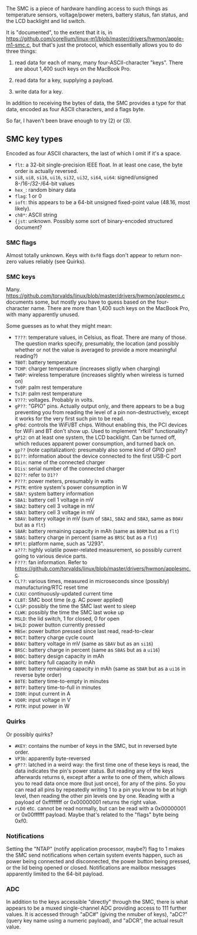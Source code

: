 The SMC is a piece of hardware handling access to such things as temperature sensors, voltage/power meters, battery status, fan status, and the LCD backlight and lid switch.

It is "documented", to the extent that it is, in https://github.com/corellium/linux-m1/blob/master/drivers/hwmon/apple-m1-smc.c, but that's just the protocol, which essentially allows you to do three things:

1. read data for each of many, many four-ASCII-character "keys". There are about 1,400 such keys on the MacBook Pro.

2. read data for a key, supplying a payload.

3. write data for a key.

In addition to receiving the bytes of data, the SMC provides a type for that data, encoded as four ASCII characters, and a flags byte.

So far, I haven't been brave enough to try (2) or (3).

## SMC key types

Encoded as four ASCII characters, the last of which I omit if it's a space.

* `flt`: a 32-bit single-precision IEEE float. In at least one case, the byte order is actually reversed.
* `si8`, `ui8`, `si16`, `ui16`, `si32`, `ui32`, `si64`, `ui64`: signed/unsigned 8-/16-/32-/64-bit values
* `hex_`: random binary data
* `flag`: 1 or 0
* `ioft`: this appears to be a 64-bit unsigned fixed-point value (48.16, most likely).
* `ch8*`: ASCII string
* `{jst`: unknown. Possibly some sort of binary-encoded structured document?

### SMC flags

Almost totally unknown. Keys with `0xf0` flags don't appear to return non-zero values reliably (see Quirks).

### SMC keys

Many. https://github.com/torvalds/linux/blob/master/drivers/hwmon/applesmc.c documents some, but mostly you have to guess based on the four-character name. There are more than 1,400 such keys on the MacBook Pro, with many apparently unused.

Some guesses as to what they might mean:
* `T???`: temperature values, in Celsius, as float. There are many of those. The question marks specify, presumably, the location (and possibly whether or not the value is averaged to provide a more meaningful reading?)
* `TB0T`: battery temperature
* `TCHP`: charger temperature (increases sligtly when charging)
* `TW0P`: wireless temperature (increases slightly when wireless is turned on)
* `Ts0P`: palm rest temperature
* `Ts1P`: palm rest temperature
* `V???`: voltages. Probably in volts.
* `gP??`: "GPIO" pins. Actually output only, and there appears to be a bug preventing you from reading the level of a pin non-destructively, except it works for the very first such pin to be read.
* `gP0d`: controls the WiFi/BT chips.  Without enabling this, the PCI devices for WiFi and BT don't show up.  Used to implement "rfkill" functionality?
* `gP12`: on at least one system, the LCD backlight. Can be turned off, which reduces apparent power consumption, and turned back on.
* `gp??` (note capitalization): presumably also some kind of GPIO pin?
* `D1??`: information about the device connected to the first USB-C port
* `D1in`: name of the connected charger
* `D1is`: serial number of the connected charger
* `D2??`: refer to `D1??`
* `P???`: power meters, presumably in watts
* `PSTR`: entire system's power consumption in W
* `SBA?`: system battery information
* `SBA1`: battery cell 1 voltage in mV
* `SBA2`: battery cell 3 voltage in mV
* `SBA3`: battery cell 3 voltage in mV
* `SBAV`: battery voltage in mV (sum of `SBA1`, `SBA2` and `SBA3`, same as `B0AV` but as a `flt`)
* `SBAR`: battery remaining capacity in mAh (same as `B0RM` but as a `flt`)
* `SBAS`: battery charge in percent (same as `BRSC` but as a `flt`)
* `RPlt`: platform name, such as "J293".
* `a???`: highly volatile power-related measurement, so possibly current going to various device parts.
* `F???`: fan information. Refer to https://github.com/torvalds/linux/blob/master/drivers/hwmon/applesmc.c.
* `CL??`: various times, measured in microseconds since (possibly) manufacturing/RTC reset time
* `CLKU`: continuously-updated current time
* `CLBT`: SMC boot time (e.g. AC power applied)
* `CLSP`: possibly the time the SMC last went to sleep
* `CLWK`: possibly the time the SMC last woke up
* `MSLD`: the lid switch, 1 for closed, 0 for open
* `bHLD`: power button currently pressed
* `MBSe`: power button pressed since last read, read-to-clear
* `B0CT`: battery charge cycle count
* `B0AV`: battery voltage in mV (same as `SBAV` but as an `si16`)
* `BRSC`: battery charge in percent (same as `SBAS` but as a `ui16`)
* `B0DC`: battery design capacity in mAh
* `B0FC`: battery full capacity in mAh
* `B0RM`: battery remaining capacity in mAh (same as `SBAR` but as a `ui16` in reverse byte order)
* `B0TE`: battery time-to-empty in minutes
* `B0TF`: battery time-to-full in minutes
* `ID0R`: input current in A
* `VD0R`: input voltage in V
* `PDTR`: input power in W


### Quirks

Or possibly quirks?

* `#KEY`: contains the number of keys in the SMC, but in reversed byte order.
* `VP3b`: apparently byte-reversed
* `gP??`: latched in a weird way: the first time one of these keys is read, the data indicates the pin's power status. But reading any of the keys afterwards returns `0`, except after a write to one of them, which allows you to read data once more (but just once), for any of the pins. So you can read all pins by repeatedly writing 1 to a pin you know to be at high level, then reading the other pin levels one by one. Reading with a payload of 0xffffffff or 0x00000001 returns the right value.
* `rLD0` etc. cannot be read normally, but can be read with a 0x00000001 or 0x00ffffff payload. Maybe that's related to the "flags" byte being 0xf0.

### Notifications

Setting the "NTAP" (notify application processor, maybe?) flag to 1 makes the SMC send notifications when certain system events happen, such as power being connected and disconnected, the power button being pressed, or the lid being opened or
closed. Notifications are mailbox messages apparently limited to the 64-bit payload.
### ADC

In addition to the keys accessible "directly" through the SMC, there is what appears to be a muxed single-channel ADC providing access to 111 further values.  It is accessed through "aDC#" (giving the nmuber of keys), "aDC?" (query key name using a numeric payload), and "aDCR", the actual result value.